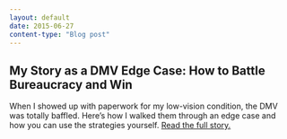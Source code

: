 ```yaml
---
layout: default
date: 2015-06-27
content-type: "Blog post"
---
```


## My Story as a DMV Edge Case: How to Battle Bureaucracy and Win

When I showed up with paperwork for my low-vision condition, the DMV was totally baffled. Here’s how I walked them through an edge case and how you can use the strategies yourself. [Read the full story.](https://www.propublica.org/article/my-story-as-a-dmv-edge-case-how-to-battle-bureaucracy-and-win)
